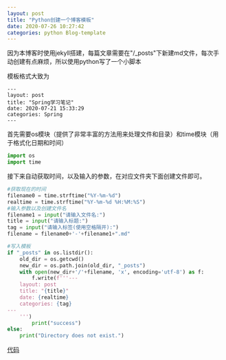 ```yaml
---
layout: post
title: "Python创建一个博客模板"
date: 2020-07-26 10:27:42
categories: python Blog-template
---
```

因为本博客时使用jekyll搭建，每篇文章需要在"/_posts"下新建md文件，每次手动创建有点麻烦，所以使用python写了一个小脚本


模板格式大致为
```
---
layout: post
title: "Spring学习笔记"
date: 2020-07-21 15:33:29
categories: Spring
---
```
首先需要os模块（提供了非常丰富的方法用来处理文件和目录）和time模块（用于格式化日期和时间）
```python
import os
import time
```
接下来自动获取时间，以及输入的参数，在对应文件夹下面创建文件即可。
```python
#获取现在的时间
filename0 = time.strftime("%Y-%m-%d")
realtime = time.strftime("%Y-%m-%d %H:%M:%S")
#输入参数以及创建文件名
filename1 = input("请输入文件名:")
title = input("请输入标题:")
tag = input("请输入标签(使用空格隔开):")
filename = filename0+'-'+filename1+".md"

#写入模板
if "_posts" in os.listdir():
    old_dir = os.getcwd()
    new_dir = os.path.join(old_dir, "_posts")
    with open(new_dir+'/'+filename, 'x', encoding='utf-8') as f:
        f.write(f'''---
    layout: post
    title: "{title}"
    date: {realtime}
    categories: {tag}
---
    ''')
        print("success")
else:
    print("Directory does not exist.")
```
[代码](https://github.com/huteng-dev/huteng-dev.github.io/blob/master/autocreated.py "emmm")